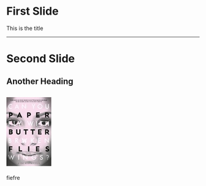 # First Slide

This is the title

---

# Second Slide

## Another Heading
![](29079057._SY180_.jpg)
---

fiefre